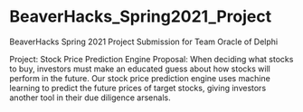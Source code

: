 # BeaverHacks_Spring2021_Project
BeaverHacks Spring 2021 Project Submission for Team Oracle of Delphi

Project: Stock Price Prediction Engine
Proposal: When deciding what stocks to buy, investors must make an educated guess about how stocks will perform in the future. Our stock price prediction engine uses machine learning to predict the future prices of target stocks, giving investors another tool in their due diligence arsenals.
